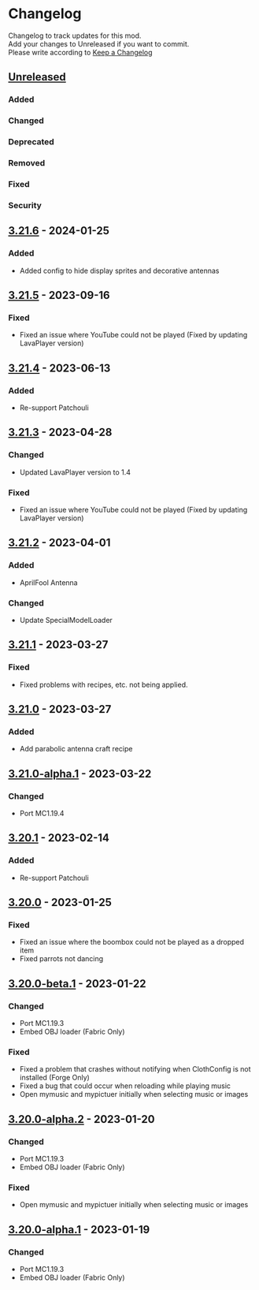 # Changelog
Changelog to track updates for this mod.  
    Add your changes to Unreleased if you want to commit.  
    Please write according to [Keep a Changelog](https://keepachangelog.com/en/1.0.0/)

## [Unreleased]

### Added

### Changed

### Deprecated

### Removed

### Fixed

### Security

## [3.21.6] - 2024-01-25

### Added
- Added config to hide display sprites and decorative antennas

## [3.21.5] - 2023-09-16

### Fixed
- Fixed an issue where YouTube could not be played (Fixed by updating LavaPlayer version)

## [3.21.4] - 2023-06-13

### Added
- Re-support Patchouli

## [3.21.3] - 2023-04-28

### Changed
- Updated LavaPlayer version to 1.4

### Fixed
- Fixed an issue where YouTube could not be played (Fixed by updating LavaPlayer version)

## [3.21.2] - 2023-04-01

### Added
- AprilFool Antenna

### Changed
- Update SpecialModelLoader

## [3.21.1] - 2023-03-27

### Fixed
- Fixed problems with recipes, etc. not being applied.

## [3.21.0] - 2023-03-27

### Added
- Add parabolic antenna craft recipe

## [3.21.0-alpha.1] - 2023-03-22

### Changed
- Port MC1.19.4

## [3.20.1] - 2023-02-14

### Added
- Re-support Patchouli

## [3.20.0] - 2023-01-25

### Fixed
- Fixed an issue where the boombox could not be played as a dropped item
- Fixed parrots not dancing

## [3.20.0-beta.1] - 2023-01-22

### Changed
- Port MC1.19.3
- Embed OBJ loader (Fabric Only)

### Fixed
- Fixed a problem that crashes without notifying when ClothConfig is not installed (Forge Only)
- Fixed a bug that could occur when reloading while playing music
- Open mymusic and mypictuer initially when selecting music or images

## [3.20.0-alpha.2] - 2023-01-20

### Changed
- Port MC1.19.3
- Embed OBJ loader (Fabric Only)

### Fixed
- Open mymusic and mypictuer initially when selecting music or images

## [3.20.0-alpha.1] - 2023-01-19

### Changed
- Port MC1.19.3
- Embed OBJ loader (Fabric Only)

[Unreleased]: https://github.com/TeamFelnull/IamMusicPlayer/compare/v3.21.6...HEAD
[3.21.6]: https://github.com/TeamFelnull/IamMusicPlayer/compare/v3.21.5...v3.21.6
[3.21.5]: https://github.com/TeamFelnull/IamMusicPlayer/compare/v3.21.4...v3.21.5
[3.21.4]: https://github.com/TeamFelnull/IamMusicPlayer/compare/v3.21.3...v3.21.4
[3.21.3]: https://github.com/TeamFelnull/IamMusicPlayer/compare/v3.21.2...v3.21.3
[3.21.2]: https://github.com/TeamFelnull/IamMusicPlayer/compare/v3.21.1...v3.21.2
[3.21.1]: https://github.com/TeamFelnull/IamMusicPlayer/compare/v3.21.0...v3.21.1
[3.21.0]: https://github.com/TeamFelnull/IamMusicPlayer/compare/v3.21.0-alpha.1...v3.21.0
[3.21.0-alpha.1]: https://github.com/TeamFelnull/IamMusicPlayer/compare/v3.20.1...v3.21.0-alpha.1
[3.20.1]: https://github.com/TeamFelnull/IamMusicPlayer/compare/v3.20.0...v3.20.1
[3.20.0]: https://github.com/TeamFelnull/IamMusicPlayer/compare/v3.20.0-beta.1...v3.20.0
[3.20.0-alpha.2]: https://github.com/TeamFelnull/IamMusicPlayer/compare/v3.20.0-alpha.1...v3.20.0-alpha.2
[3.20.0-alpha.1]: https://github.com/TeamFelnull/IamMusicPlayer/commits/v3.20.0-alpha.1
[3.20.0-beta.1]: https://github.com/TeamFelnull/IamMusicPlayer/compare/v3.20.0-alpha.2...v3.20.0-beta.1
